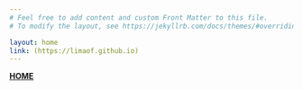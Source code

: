 ```yaml
---
# Feel free to add content and custom Front Matter to this file.
# To modify the layout, see https://jekyllrb.com/docs/themes/#overriding-theme-defaults

layout: home
link: (https://limaof.github.io)
---
```

[**HOME**](https://limaof.github.io)

